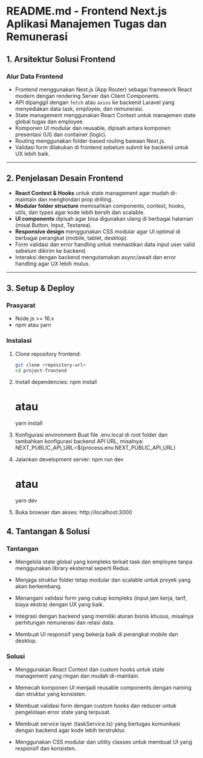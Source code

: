 # README.md - Frontend Next.js Aplikasi Manajemen Tugas dan Remunerasi

## 1. Arsitektur Solusi Frontend

### Alur Data Frontend

- Frontend menggunakan Next.js (App Router) sebagai framework React modern dengan rendering Server dan Client Components.
- API dipanggil dengan `fetch` atau `axios` ke backend Laravel yang menyediakan data task, employee, dan remunerasi.
- State management menggunakan React Context untuk manajemen state global tugas dan employee.
- Komponen UI modular dan reusable, dipisah antara komponen presentasi (UI) dan container (logic).
- Routing menggunakan folder-based routing bawaan Next.js.
- Validasi form dilakukan di frontend sebelum submit ke backend untuk UX lebih baik.

---

## 2. Penjelasan Desain Frontend

- **React Context & Hooks** untuk state management agar mudah di-maintain dan menghindari prop drilling.
- **Modular folder structure** memisahkan components, context, hooks, utils, dan types agar kode lebih bersih dan scalable.
- **UI components** dipisah agar bisa digunakan ulang di berbagai halaman (misal Button, Input, Textarea).
- **Responsive design** menggunakan CSS modular agar UI optimal di berbagai perangkat (mobile, tablet, desktop).
- Form validasi dan error handling untuk memastikan data input user valid sebelum dikirim ke backend.
- Interaksi dengan backend mengutamakan async/await dan error handling agar UX lebih mulus.

---

## 3. Setup & Deploy

### Prasyarat

- Node.js >= 16.x
- npm atau yarn

### Instalasi

1. Clone repository frontend:

   ```bash
   git clone <repository-url>
   cd project-frontend

   ```

2. Install dependencies:
   npm install

   # atau

   yarn install

3. Konfigurasi environment
   Buat file .env.local di root folder dan tambahkan konfigurasi backend API URL, misalnya:
   NEXT_PUBLIC_API_URL=${process.env.NEXT_PUBLIC_API_URL}

4. Jalankan development server:
   npm run dev

   # atau

   yarn dev

5. Buka browser dan akses:
   http://localhost:3000

## 4. Tantangan & Solusi

### Tantangan

- Mengelola state global yang kompleks terkait task dan employee tanpa menggunakan library eksternal seperti Redux.

- Menjaga struktur folder tetap modular dan scalable untuk proyek yang akan berkembang.

- Menangani validasi form yang cukup kompleks (input jam kerja, tarif, biaya ekstra) dengan UX yang baik.

- Integrasi dengan backend yang memiliki aturan bisnis khusus, misalnya perhitungan remunerasi dan relasi data.

- Membuat UI responsif yang bekerja baik di perangkat mobile dan desktop.

### Solusi

- Menggunakan React Context dan custom hooks untuk state management yang ringan dan mudah di-maintain.

- Memecah komponen UI menjadi reusable components dengan naming dan struktur yang konsisten.

- Membuat validasi form dengan custom hooks dan reducer untuk pengelolaan error state yang terpusat.

- Membuat service layer (taskService.ts) yang bertugas komunikasi dengan backend agar kode lebih terstruktur.

- Menggunakan CSS modular dan utility classes untuk membuat UI yang responsif dan konsisten.
